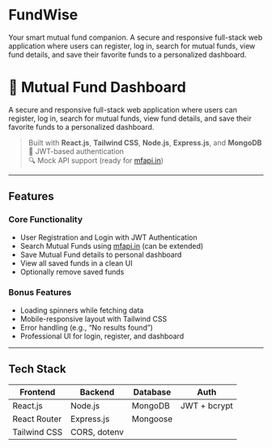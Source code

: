 # FundWise
Your smart mutual fund companion. A secure and responsive full-stack web application where users can register, log in, search for mutual funds, view fund details, and save their favorite funds to a personalized dashboard.

# 💸 Mutual Fund Dashboard

A secure and responsive full-stack web application where users can register, log in, search for mutual funds, view fund details, and save their favorite funds to a personalized dashboard.

>  Built with **React.js**, **Tailwind CSS**, **Node.js**, **Express.js**, and **MongoDB**  
> 🔐 JWT-based authentication  
> 🔍 Mock API support (ready for [mfapi.in](https://www.mfapi.in))

---

##  Features

###  Core Functionality
- User Registration and Login with JWT Authentication
- Search Mutual Funds using [mfapi.in](https://www.mfapi.in) (can be extended)
- Save Mutual Fund details to personal dashboard
- View all saved funds in a clean UI
- Optionally remove saved funds

###  Bonus Features
- Loading spinners while fetching data
- Mobile-responsive layout with Tailwind CSS
- Error handling (e.g., “No results found”)
- Professional UI for login, register, and dashboard

---

##  Tech Stack

| Frontend        | Backend         | Database | Auth       |
|----------------|-----------------|----------|------------|
| React.js       | Node.js         | MongoDB  | JWT + bcrypt |
| React Router   | Express.js      | Mongoose |             |
| Tailwind CSS   | CORS, dotenv    |          |             |
